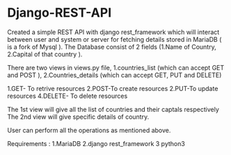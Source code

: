 # Django-REST-API
Created a simple REST API with django rest_framework which will interact between user and
system or server for fetching details stored in MariaDB ( is a fork of Mysql ).
The Database consist of  2 fields (1.Name of Country, 2.Capital of that country ).





There are two views in views.py file, 1.countries_list (which can accept GET and POST ), 2.Countries_details (which can accept GET, PUT and DELETE)

1.GET- To retrive resources
2.POST-To create resources
2.PUT-To update resources
4.DELETE- To delete resources

The 1st view will give all the list of countries and their captals respectively
The 2nd view will give specific details of country.

User can perform all the operations as mentioned above.

Requirements :
1.MariaDB
2.django rest_framework
3 python3

